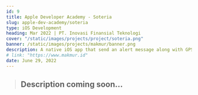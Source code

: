 ```yaml
---
id: 9
title: Apple Developer Academy - Soteria
slug: apple-dev-academy/soteria
type: iOS Development
heading: Mar 2022 | PT. Inovasi Finansial Teknologi
cover: "/static/images/projects/project/soteria.png"
banner: /static/images/projects/makmur/banner.png
description: A native iOS app that send an alert message along with GPS location to desired WhatsApp number (inspired from a certain netflix series)
# link: "https://www.makmur.id"
date: June 29, 2022
---
```


> ## Description coming soon...